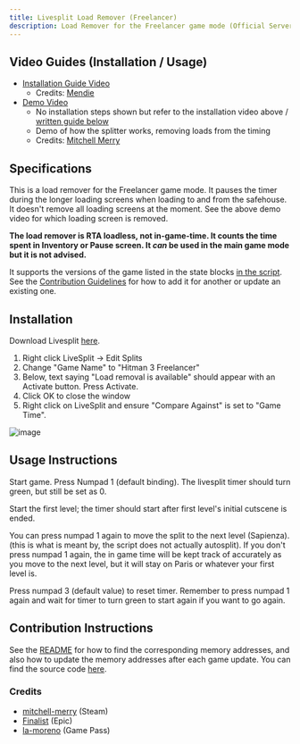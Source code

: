 ```yaml
---
title: Livesplit Load Remover (Freelancer)
description: Load Remover for the Freelancer game mode (Official Servers Only).
---
```


## Video Guides (Installation / Usage)

- [Installation Guide Video](https://youtu.be/kSReuJalfYg)
  - Credits: [Mendie](https://www.twitch.tv/mendie)
- [Demo Video](https://youtu.be/S1nyeAB1da4)
  - No installation steps shown but refer to the installation video above / [written guide below](livesplit_freelancer#installation)
  - Demo of how the splitter works, removing loads from the timing
  - Credits: [Mitchell Merry](https://github.com/mitchell-merry)

## Specifications

This is a load remover for the Freelancer game mode. It pauses the timer during the longer loading screens when loading to and from the safehouse. It doesn't remove all loading screens at the moment. See the above demo video for which loading screen is removed.

**The load remover is RTA loadless, not in-game-time. It counts the time spent in Inventory or Pause screen. It _can_ be used in the main game mode but it is not advised.**

It supports the versions of the game listed in the state blocks [in the script](https://github.com/mitchell-merry/autosplitters/blob/main/Hitman%203/hitman3.asl). See the [Contribution Guidelines](livesplit_freelancer#contribution-instructions) for how to add it for another or update an existing one.

## Installation

Download Livesplit [here](https://livesplit.org/downloads/).

1. Right click LiveSplit -> Edit Splits
2. Change "Game Name" to "Hitman 3 Freelancer"
3. Below, text saying "Load removal is available" should appear with an Activate button. Press Activate.
4. Click OK to close the window
5. Right click on LiveSplit and ensure "Compare Against" is set to "Game Time".

![image](../static/img/livesplit-freelancer.png)

## Usage Instructions

Start game. Press Numpad 1 (default binding). The livesplit timer should turn green, but still be set as 0.

Start the first level; the timer should start after first level's initial cutscene is ended.

You can press numpad 1 again to move the split to the next level (Sapienza). (this is what is meant by, the script does not actually autosplit). If you don't press numpad 1 again, the in game time will be kept track of accurately as you move to the next level, but it will stay on Paris or whatever your first level is.

Press numpad 3 (default value) to reset timer. Remember to press numpad 1 again and wait for timer to turn green to start again if you want to go again.

## Contribution Instructions

See the [README](https://github.com/mitchell-merry/autosplitters/blob/main/Hitman%203/README.md) for how to find the corresponding memory addresses, and also how to update the memory addresses after each game update. You can find the source code [here](https://github.com/mitchell-merry/autosplitters/blob/main/Hitman%203/hitman3.asl).

### Credits

- [mitchell-merry](https://github.com/mitchell-merry) (Steam)
- [Finalist](https://www.speedrun.com/user/Finalist) (Epic)
- [la-moreno](https://github.com/la-moreno) (Game Pass)
